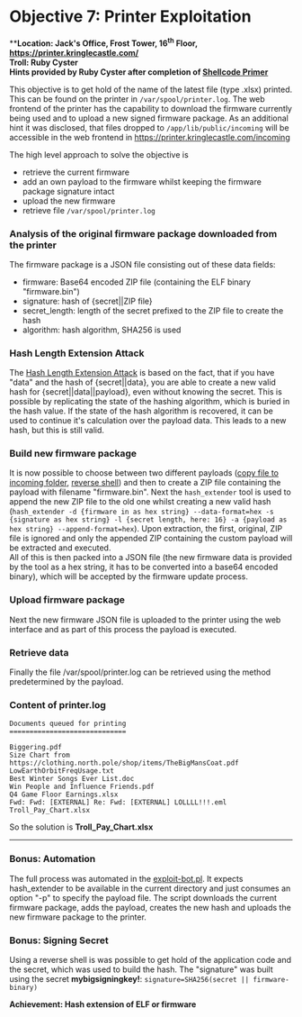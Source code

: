 # Objective 7: Printer Exploitation
****Location: Jack's Office, Frost Tower, 16<sup>th</sup> Floor, https://printer.kringlecastle.com/**  
**Troll: Ruby Cyster**  
**Hints provided by Ruby Cyster after completion of [Shellcode Primer](https://github.com/joergschwarzwaelder/hhc2021/blob/master/Objective-6/README.md)**

This objective is to get hold of the name of the latest file (type .xlsx) printed. This can be found on the printer in `/var/spool/printer.log`.
The web frontend of the printer has the capability to download the firmware currently being used and to upload a new signed firmware package.
As an additional hint it was disclosed, that files dropped to `/app/lib/public/incoming` will be accessible in the web frontend in https://printer.kringlecastle.com/incoming

The high level approach to solve the objective is

 - retrieve the current firmware
 - add an own payload to the firmware whilst keeping the firmware package signature intact
 - upload the new firmware
 - retrieve file `/var/spool/printer.log`

### Analysis of the original firmware package downloaded from the printer
The firmware package is a JSON file consisting out of these data fields:
- firmware: Base64 encoded ZIP file (containing the ELF binary "firmware.bin")
- signature: hash of {secret||ZIP file}
- secret_length: length of the secret prefixed to the ZIP file to create the hash
- algorithm: hash algorithm, SHA256 is used

### Hash Length Extension Attack
The [Hash Length Extension Attack](https://blog.skullsecurity.org/2012/everything-you-need-to-know-about-hash-length-extension-attacks) is based on the fact, that if you have "data" and the hash of {secret||data}, you are able to create a new valid hash for {secret||data||payload}, even without knowing the secret.
This is possible by replicating the state of the hashing algorithm, which is buried in the hash value.
If the state of the hash algorithm is recovered, it can be used to continue it's calculation over the payload data.
This leads to a new hash, but this is still valid.

### Build new firmware package
It is now possible to choose between two different payloads ([copy file to incoming folder](https://github.com/joergschwarzwaelder/hhc2021/blob/master/Objective-7/payload-copy), [reverse shell](https://github.com/joergschwarzwaelder/hhc2021/blob/master/Objective-7/payload-reverse-shell)) and then to create a ZIP file containing the payload with filename "firmware.bin".
Next the `hash_extender` tool is used to append the new ZIP file to the old one whilst creating a new valid hash (`hash_extender -d {firmware in as hex string} --data-format=hex -s {signature as hex string} -l {secret length, here: 16} -a {payload as hex string} --append-format=hex`).
Upon extraction, the first, original, ZIP file is ignored and only the appended ZIP containing the custom payload will be extracted and executed.  
All of this is then packed into a JSON file (the new firmware data is provided by the tool as a hex string, it has to be converted into a base64 encoded binary), which will be accepted by the firmware update process.

### Upload firmware package
Next the new firmware JSON file is uploaded to the printer using the web interface and as part of this process the payload is executed.

### Retrieve data
Finally the file /var/spool/printer.log can be retrieved using the method predetermined by the payload.

### Content of printer.log
```
Documents queued for printing
=============================

Biggering.pdf
Size Chart from https://clothing.north.pole/shop/items/TheBigMansCoat.pdf
LowEarthOrbitFreqUsage.txt
Best Winter Songs Ever List.doc
Win People and Influence Friends.pdf
Q4 Game Floor Earnings.xlsx
Fwd: Fwd: [EXTERNAL] Re: Fwd: [EXTERNAL] LOLLLL!!!.eml
Troll_Pay_Chart.xlsx
```
So the solution is **Troll_Pay_Chart.xlsx**

---
### Bonus: Automation
The full process was automated in the [exploit-bot.pl](https://github.com/joergschwarzwaelder/hhc2021/blob/master/Objective-7/exploit-bot.pl).
It expects hash_extender to be available in the current directory and just consumes an option "-p" to specify the payload file.
The script downloads the current firmware package, adds the payload, creates the new hash and uploads the new firmware package to the printer.

### Bonus: Signing Secret
Using a reverse shell is was possible to get hold of the application code and the secret, which was used to build the hash.
The "signature" was built using the secret **mybigsigningkey!**:
`signature=SHA256(secret || firmware-binary)`

**Achievement: Hash extension of ELF or firmware**
